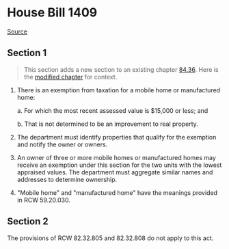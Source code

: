 # House Bill 1409

[Source](http://lawfilesext.leg.wa.gov/biennium/2021-22/Pdf/Bills/House%20Bills/1409.pdf)
## Section 1
> This section adds a new section to an existing chapter [84.36](/rcw/84_property_taxes/84.36_exemptions.md). Here is the [modified chapter](rcw/84_property_taxes/84.36_exemptions.md) for context.

1. There is an exemption from taxation for a mobile home or manufactured home:

    a. For which the most recent assessed value is $15,000 or less; and

    b. That is not determined to be an improvement to real property.

2. The department must identify properties that qualify for the exemption and notify the owner or owners.

3. An owner of three or more mobile homes or manufactured homes may receive an exemption under this section for the two units with the lowest appraised values. The department must aggregate similar names and addresses to determine ownership.

4. "Mobile home" and "manufactured home" have the meanings provided in RCW 59.20.030.


## Section 2
The provisions of RCW 82.32.805 and 82.32.808 do not apply to this act.

